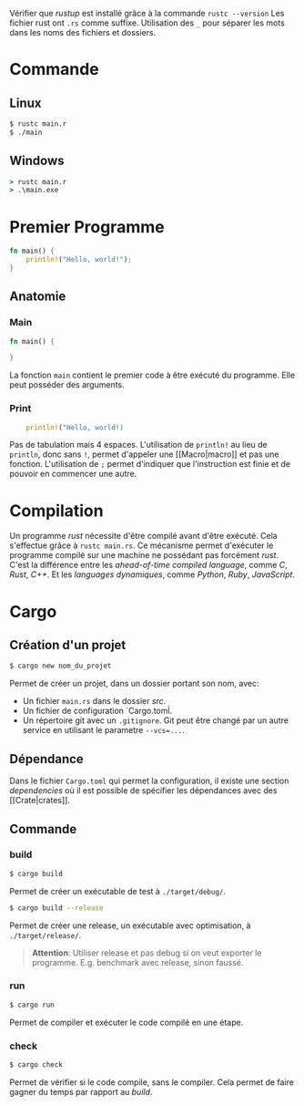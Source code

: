 Vérifier que *rustup* est installé grâce à la commande `rustc --version`
Les fichier rust ont `.rs` comme suffixe.
Utilisation des `_` pour séparer les mots dans les noms des fichiers et dossiers.
# Commande
## Linux
```sh
$ rustc main.r
$ ./main
```
## Windows
```cmd
> rustc main.r
> .\main.exe
```
# Premier Programme
```rust
fn main() {
    println!("Hello, world!");
}
```
## Anatomie
### Main
```rust
fn main() {

}
```
La fonction `main` contient le premier code à être exécuté du programme. Elle peut posséder des arguments.
### Print
```rust
    println!("Hello, world!)
```
Pas de tabulation mais 4 espaces.
L'utilisation de `println!` au lieu de `println`, donc sans `!`, permet d'appeler une [[Macro|macro]] et pas une fonction.
L'utilisation de `;` permet d'indiquer que l'instruction est finie et de pouvoir en commencer une autre.
# Compilation
Un programme *rust* nécessite d'être compilé avant d'être exécuté.
Cela s'effectue grâce à `rustc main.rs`.
Ce mécanisme permet d'exécuter le programme compilé sur une machine ne possédant pas forcément *rust*. C'est la différence entre les *ahead-of-time compiled language*, comme *C*, *Rust*, *C++*. Et les *languages dynamiques*, comme *Python*, *Ruby*, *JavaScript*.
# Cargo
## Création d'un projet
```sh
$ cargo new nom_du_projet
```
Permet de créer un projet, dans un dossier portant son nom, avec:
- Un fichier `main.rs` dans le dossier *src*.
- Un fichier de configuration `Cargo.toml̀.
- Un répertoire git avec un `.gitignore`. Git peut être changé par un autre service en utilisant le parametre `--vcs=...`.
## Dépendance
Dans le fichier `Cargo.toml` qui permet la configuration, il existe une section *dependencies* où il est possible de spécifier les dépendances avec des [[Crate|crates]].
## Commande
### build
```sh
$ cargo build
```
Permet de créer un exécutable de test à `./target/debug/`.
```sh
$ cargo build --release
```
Permet de créer une release, un exécutable avec optimisation,  à `./target/release/`.
> **Attention**: Utiliser release et pas debug si on veut exporter le programme. E.g. benchmark avec release, sinon faussé.
### run
```sh
$ cargo run
```
Permet de compiler et exécuter le code compilé en une étape.
### check
```sh
$ cargo check
```
Permet de vérifier si le code compile, sans le compiler. Cela permet de faire gagner du temps par rapport au *build*.